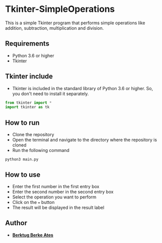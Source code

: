 # Tkinter-SimpleOperations

This is a simple Tkinter program that performs simple operations like addition, subtraction, multiplication and division.

## Requirements

* Python 3.6 or higher
* Tkinter

## Tkinter include

* Tkinter is included in the standard library of Python 3.6 or higher. So, you don't need to install it separately.

```python
from tkinter import *
import tkinter as tk
```

## How to run

* Clone the repository
* Open the terminal and navigate to the directory where the repository is cloned
* Run the following command
```
python3 main.py
```

## How to use

* Enter the first number in the first entry box
* Enter the second number in the second entry box
* Select the operation you want to perform
* Click on the `=` button
* The result will be displayed in the result label

## Author

* [**Berktug Berke Ates**](https://www.linkedin.com/in/berktugates/)

